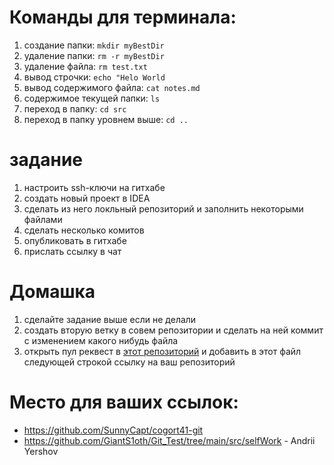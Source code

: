 # Команды для терминала:

1. создание папки: `mkdir myBestDir`
2. удаление папки: `rm -r myBestDir`
3. удаление файла: `rm test.txt`
4. вывод строчки: `echo "Helo World`
5. вывод содержимого файла: `cat notes.md`
6. содержимое текущей папки: `ls`
7. переход в папку: `cd src`
8. переход в папку уровнем выше: `cd ..`


# задание

1. настроить ssh-ключи на гитхабе
2. создать новый проект в IDEA
3. сделать из него локльный репозиторий и заполнить некоторыми файлами
4. сделать несколько комитов
5. опубликовать в гитхабе
6. прислать ссылку в чат

# Домашка

1. сделайте задание выше если не делали
2. создать вторую ветку в совем репозитории и сделать на ней коммит с изменением какого нибудь файла
3. открыть пул реквест в [этот репозиторий](https://github.com/SunnyCapt/cogort41-git) и добавить в этот файл следующей строкой ссылку на ваш репозиторий

# Место для ваших ссылок:

- https://github.com/SunnyCapt/cogort41-git
- https://github.com/GiantS1oth/Git_Test/tree/main/src/selfWork - Andrii Yershov
